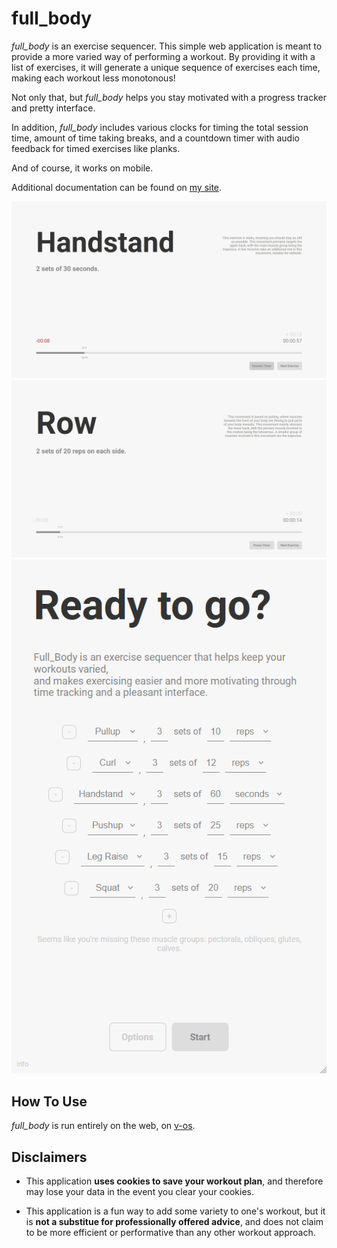 # full_body

_full\_body_ is an exercise sequencer. This simple web application is meant to provide a more varied way of performing a workout. By providing it with a list of exercises, it will generate a unique sequence of exercises each time, making each workout less monotonous!

Not only that, but _full\_body_ helps you stay motivated with a progress tracker and pretty interface.

In addition, _full\_body_ includes various clocks for timing the total session time, amount of time taking breaks, and a countdown timer with audio feedback for timed exercises like planks.

And of course, it works on mobile.

Additional documentation can be found on [my site](https://v-os.ca/full_body).

![image of app](publicity/1.png)
![image of app](publicity/2.png)
![image of app](publicity/3.png)

## How To Use

_full\_body_ is run entirely on the web, on [v-os](https://exp.v-os.ca/full_body).

## Disclaimers

- This application **uses cookies to save your workout plan**, and therefore may lose your data in the event you clear your cookies.

- This application is a fun way to add some variety to one's workout, but it is **not a substitue for professionally offered advice**, and does not claim to be more efficient or performative than any other workout approach.